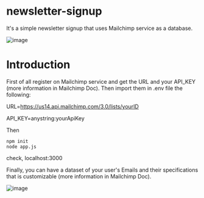 # newsletter-signup

It's a simple newsletter signup that uses Mailchimp service as a database.

![image](https://user-images.githubusercontent.com/50785245/228215373-c4b4b385-125f-42d5-aba5-d9e2cb10d0fb.png)


# Introduction

First of all register on Mailchimp service and get the URL and your API_KEY (more information in Mailchimp Doc).
Then import them in .env file the following:

URL=https://us14.api.mailchimp.com/3.0/lists/yourID

API_KEY=anystring:yourApiKey

Then

```
npm init
node app.js
```
check, localhost:3000

Finally, you can have a dataset of your user's Emails and their specifications that is customizable (more information in Mailchimp Doc).

![image](https://user-images.githubusercontent.com/50785245/228217635-bf98c84e-2c54-4b90-a456-d899143fbdd2.png)

